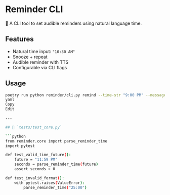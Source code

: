 # Reminder CLI

🔔 A CLI tool to set audible reminders using natural language time.

## Features

- Natural time input: `"10:30 AM"`
- Snooze + repeat
- Audible reminder with TTS
- Configurable via CLI flags

## Usage

````bash
poetry run python reminder/cli.py remind --time-str "9:00 PM" --message "Workout time" --snooze 5 --repeat 60
yaml
Copy
Edit

---

## 🧪 `tests/test_core.py`

```python
from reminder.core import parse_reminder_time
import pytest

def test_valid_time_future():
    future = "11:59 PM"
    seconds = parse_reminder_time(future)
    assert seconds > 0

def test_invalid_format():
    with pytest.raises(ValueError):
        parse_reminder_time("25:00")
````
